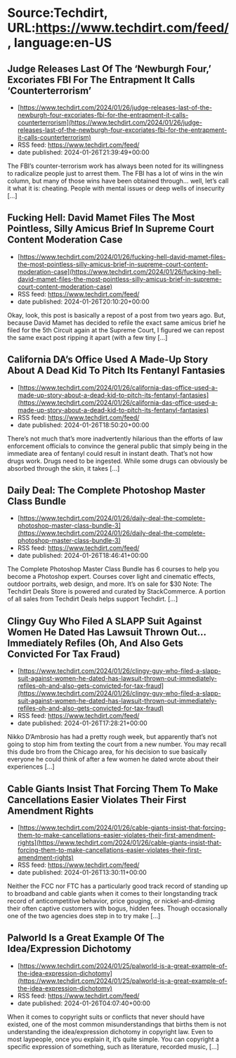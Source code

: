 # Source:Techdirt, URL:https://www.techdirt.com/feed/, language:en-US

## Judge Releases Last Of The ‘Newburgh Four,’ Excoriates FBI For The Entrapment It Calls ‘Counterterrorism’
 - [https://www.techdirt.com/2024/01/26/judge-releases-last-of-the-newburgh-four-excoriates-fbi-for-the-entrapment-it-calls-counterterrorism](https://www.techdirt.com/2024/01/26/judge-releases-last-of-the-newburgh-four-excoriates-fbi-for-the-entrapment-it-calls-counterterrorism)
 - RSS feed: https://www.techdirt.com/feed/
 - date published: 2024-01-26T21:39:49+00:00

The FBI&#8217;s counter-terrorism work has always been noted for its willingness to radicalize people just to arrest them. The FBI has a lot of wins in the win column, but many of those wins have been obtained through&#8230; well, let&#8217;s call it what it is: cheating. People with mental issues or deep wells of insecurity [&#8230;]

## Fucking Hell: David Mamet Files The Most Pointless, Silly Amicus Brief In Supreme Court Content Moderation Case
 - [https://www.techdirt.com/2024/01/26/fucking-hell-david-mamet-files-the-most-pointless-silly-amicus-brief-in-supreme-court-content-moderation-case](https://www.techdirt.com/2024/01/26/fucking-hell-david-mamet-files-the-most-pointless-silly-amicus-brief-in-supreme-court-content-moderation-case)
 - RSS feed: https://www.techdirt.com/feed/
 - date published: 2024-01-26T20:10:20+00:00

Okay, look, this post is basically a repost of a post from two years ago. But, because David Mamet has decided to refile the exact same amicus brief he filed for the 5th Circuit again at the Supreme Court, I figured we can repost the same exact post ripping it apart (with a few tiny [&#8230;]

## California DA’s Office Used A Made-Up Story About A Dead Kid To Pitch Its Fentanyl Fantasies
 - [https://www.techdirt.com/2024/01/26/california-das-office-used-a-made-up-story-about-a-dead-kid-to-pitch-its-fentanyl-fantasies](https://www.techdirt.com/2024/01/26/california-das-office-used-a-made-up-story-about-a-dead-kid-to-pitch-its-fentanyl-fantasies)
 - RSS feed: https://www.techdirt.com/feed/
 - date published: 2024-01-26T18:50:20+00:00

There&#8217;s not much that&#8217;s more inadvertently hilarious than the efforts of law enforcement officials to convince the general public that simply being in the immediate area of fentanyl could result in instant death. That&#8217;s not how drugs work. Drugs need to be ingested. While some drugs can obviously be absorbed through the skin, it takes [&#8230;]

## Daily Deal: The Complete Photoshop Master Class Bundle
 - [https://www.techdirt.com/2024/01/26/daily-deal-the-complete-photoshop-master-class-bundle-3](https://www.techdirt.com/2024/01/26/daily-deal-the-complete-photoshop-master-class-bundle-3)
 - RSS feed: https://www.techdirt.com/feed/
 - date published: 2024-01-26T18:46:41+00:00

The Complete Photoshop Master Class Bundle has 6 courses to help you become a Photoshop expert. Courses cover light and cinematic effects, outdoor portraits, web design, and more. It&#8217;s on sale for $30 Note: The Techdirt Deals Store is powered and curated by StackCommerce. A portion of all sales from Techdirt Deals helps support Techdirt. [&#8230;]

## Clingy Guy Who Filed A SLAPP Suit Against Women He Dated Has Lawsuit Thrown Out… Immediately Refiles (Oh, And Also Gets Convicted For Tax Fraud)
 - [https://www.techdirt.com/2024/01/26/clingy-guy-who-filed-a-slapp-suit-against-women-he-dated-has-lawsuit-thrown-out-immediately-refiles-oh-and-also-gets-convicted-for-tax-fraud](https://www.techdirt.com/2024/01/26/clingy-guy-who-filed-a-slapp-suit-against-women-he-dated-has-lawsuit-thrown-out-immediately-refiles-oh-and-also-gets-convicted-for-tax-fraud)
 - RSS feed: https://www.techdirt.com/feed/
 - date published: 2024-01-26T17:28:21+00:00

Nikko D’Ambrosio has had a pretty rough week, but apparently that&#8217;s not going to stop him from texting the court from a new number. You may recall this dude bro from the Chicago area, for his decision to sue basically everyone he could think of after a few women he dated wrote about their experiences [&#8230;]

## Cable Giants Insist That Forcing Them To Make Cancellations Easier Violates Their First Amendment Rights
 - [https://www.techdirt.com/2024/01/26/cable-giants-insist-that-forcing-them-to-make-cancellations-easier-violates-their-first-amendment-rights](https://www.techdirt.com/2024/01/26/cable-giants-insist-that-forcing-them-to-make-cancellations-easier-violates-their-first-amendment-rights)
 - RSS feed: https://www.techdirt.com/feed/
 - date published: 2024-01-26T13:30:11+00:00

Neither the FCC nor FTC has a particularly good track record of standing up to broadband and cable giants when it comes to their longstanding track record of anticompetitive behavior, price gouging, or nickel-and-diming their often captive customers with bogus, hidden fees. Though occasionally one of the two agencies does step in to try make [&#8230;]

## Palworld Is a Great Example Of The Idea/Expression Dichotomy
 - [https://www.techdirt.com/2024/01/25/palworld-is-a-great-example-of-the-idea-expression-dichotomy](https://www.techdirt.com/2024/01/25/palworld-is-a-great-example-of-the-idea-expression-dichotomy)
 - RSS feed: https://www.techdirt.com/feed/
 - date published: 2024-01-26T04:07:40+00:00

When it comes to copyright suits or conflicts that never should have existed, one of the most common misunderstandings that births them is not understanding the idea/expression dichotomy in copyright law. Even to most laypeople, once you explain it, it&#8217;s quite simple. You can copyright a specific expression of something, such as literature, recorded music, [&#8230;]

